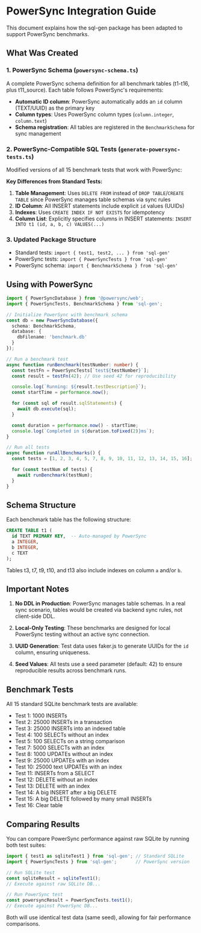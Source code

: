 # PowerSync Integration Guide

This document explains how the sql-gen package has been adapted to support PowerSync benchmarks.

## What Was Created

### 1. PowerSync Schema (`powersync-schema.ts`)

A complete PowerSync schema definition for all benchmark tables (t1-t16, plus t11_source). Each table follows PowerSync's requirements:

- **Automatic ID column**: PowerSync automatically adds an `id` column (TEXT/UUID) as the primary key
- **Column types**: Uses PowerSync column types (`column.integer`, `column.text`)
- **Schema registration**: All tables are registered in the `BenchmarkSchema` for sync management

### 2. PowerSync-Compatible SQL Tests (`generate-powersync-tests.ts`)

Modified versions of all 15 benchmark tests that work with PowerSync:

**Key Differences from Standard Tests:**

1. **Table Management**: Uses `DELETE FROM` instead of `DROP TABLE`/`CREATE TABLE` since PowerSync manages table schemas via sync rules
2. **ID Column**: All INSERT statements include explicit `id` values (UUIDs)
3. **Indexes**: Uses `CREATE INDEX IF NOT EXISTS` for idempotency
4. **Column List**: Explicitly specifies columns in INSERT statements: `INSERT INTO t1 (id, a, b, c) VALUES(...)`

### 3. Updated Package Structure

- Standard tests: `import { test1, test2, ... } from 'sql-gen'`
- PowerSync tests: `import { PowerSyncTests } from 'sql-gen'`
- PowerSync schema: `import { BenchmarkSchema } from 'sql-gen'`

## Using with PowerSync

```typescript
import { PowerSyncDatabase } from '@powersync/web';
import { PowerSyncTests, BenchmarkSchema } from 'sql-gen';

// Initialize PowerSync with benchmark schema
const db = new PowerSyncDatabase({
  schema: BenchmarkSchema,
  database: {
    dbFilename: 'benchmark.db'
  }
});

// Run a benchmark test
async function runBenchmark(testNumber: number) {
  const testFn = PowerSyncTests[`test${testNumber}`];
  const result = testFn(42); // Use seed 42 for reproducibility

  console.log(`Running: ${result.testDescription}`);
  const startTime = performance.now();

  for (const sql of result.sqlStatements) {
    await db.execute(sql);
  }

  const duration = performance.now() - startTime;
  console.log(`Completed in ${duration.toFixed(2)}ms`);
}

// Run all tests
async function runAllBenchmarks() {
  const tests = [1, 2, 3, 4, 5, 7, 8, 9, 10, 11, 12, 13, 14, 15, 16];

  for (const testNum of tests) {
    await runBenchmark(testNum);
  }
}
```

## Schema Structure

Each benchmark table has the following structure:

```sql
CREATE TABLE t1 (
  id TEXT PRIMARY KEY,  -- Auto-managed by PowerSync
  a INTEGER,
  b INTEGER,
  c TEXT
);
```

Tables t3, t7, t9, t10, and t13 also include indexes on column `a` and/or `b`.

## Important Notes

1. **No DDL in Production**: PowerSync manages table schemas. In a real sync scenario, tables would be created via backend sync rules, not client-side DDL.

2. **Local-Only Testing**: These benchmarks are designed for local PowerSync testing without an active sync connection.

3. **UUID Generation**: Test data uses faker.js to generate UUIDs for the `id` column, ensuring uniqueness.

4. **Seed Values**: All tests use a seed parameter (default: 42) to ensure reproducible results across benchmark runs.

## Benchmark Tests

All 15 standard SQLite benchmark tests are available:

- Test 1: 1000 INSERTs
- Test 2: 25000 INSERTs in a transaction
- Test 3: 25000 INSERTs into an indexed table
- Test 4: 100 SELECTs without an index
- Test 5: 100 SELECTs on a string comparison
- Test 7: 5000 SELECTs with an index
- Test 8: 1000 UPDATEs without an index
- Test 9: 25000 UPDATEs with an index
- Test 10: 25000 text UPDATEs with an index
- Test 11: INSERTs from a SELECT
- Test 12: DELETE without an index
- Test 13: DELETE with an index
- Test 14: A big INSERT after a big DELETE
- Test 15: A big DELETE followed by many small INSERTs
- Test 16: Clear table

## Comparing Results

You can compare PowerSync performance against raw SQLite by running both test suites:

```typescript
import { test1 as sqliteTest1 } from 'sql-gen'; // Standard SQLite
import { PowerSyncTests } from 'sql-gen';       // PowerSync version

// Run SQLite test
const sqliteResult = sqliteTest1();
// Execute against raw SQLite DB...

// Run PowerSync test
const powersyncResult = PowerSyncTests.test1();
// Execute against PowerSync DB...
```

Both will use identical test data (same seed), allowing for fair performance comparisons.

